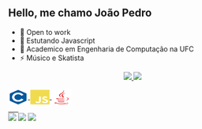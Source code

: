 ## Hello, me chamo João Pedro  

- 🔭 Open to work
- 🌱 Estutando Javascript 
- 🤖 Academico em Engenharia de Computação na UFC
- ⚡ Músico e Skatista

<div align="center">
  <a href="https://github.com/Jp-eng2020">
  <img height="180em" src="https://github-readme-stats.vercel.app/api?username=Jp-eng2020&show_icons=true&theme=dark&include_all_commits=true&count_private=true"/>
  <img height="180em" src="https://github-readme-stats.vercel.app/api/top-langs/?username=Jp-eng2020&layout=compact&langs_count=7&theme=dark"/>
</div>
  
  
  <div style="display: inline_block"><br>
  <img align="center" alt="JP-C" height="30" width="40" src="https://raw.githubusercontent.com/devicons/devicon/master/icons/c/c-plain.svg">
  <img align="center" alt="JP-Js" height="30" width="40" src="https://raw.githubusercontent.com/devicons/devicon/master/icons/javascript/javascript-plain.svg">
  <img align="center" alt="JP-Java" height="30" width="40" src="https://raw.githubusercontent.com/devicons/devicon/master/icons/java/java-plain.svg">
</div>
  <div>
    ⠀⠀                                      
  </div>
  
  
  
  <div >
  <a  href="https://instagram.com/_joaopedo_" target="_blank"><img src="https://img.shields.io/badge/-Instagram-%23E4405F?style=for-the-badge&logo=instagram&logoColor=white" target="_blank"></a>
  <a href = "email:joao.pedroinfo2019@gmail.com"><img src="https://img.shields.io/badge/-Gmail-%23333?style=for-the-badge&logo=gmail&logoColor=white" target="_blank"></a>
  <a href="www.linkedin.com/in/joaopedrofern" target="_blank"><img src="https://img.shields.io/badge/-LinkedIn-%230077B5?style=for-the-badge&logo=linkedin&logoColor=white" target="_blank"></a>
    
  </div>



